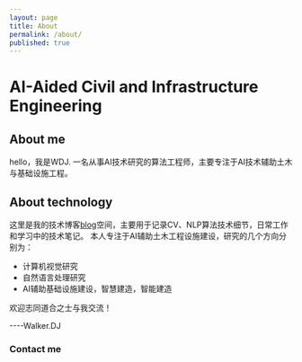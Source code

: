 ```yaml
---
layout: page
title: About
permalink: /about/
published: true
---
```


# AI-Aided Civil and Infrastructure Engineering

## About me 
hello，我是WDJ. 一名从事AI技术研究的算法工程师，主要专注于AI技术辅助土木与基础设施工程。

## About technology
这里是我的技术博客[blog](/)空间，主要用于记录CV、NLP算法技术细节，日常工作和学习中的技术笔记。
本人专注于AI辅助土木工程设施建设，研究的几个方向分别为：
- 计算机视觉研究
- 自然语言处理研究
- AI辅助基础设施建设，智慧建造，智能建造

欢迎志同道合之士与我交流！


----Walker.DJ		

### Contact me

